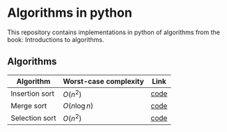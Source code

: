 # Algorithms in python
This repository contains implementations in python of algorithms from the book: Introductions to algorithms.

## Algorithms

| Algorithm      | Worst-case complexity | Link |
| -------------- | --------------------- | -----
| Insertion sort | $O(n^2)$          | [code](insertion-sort/insertion-sort.py)
| Merge sort     | $O(n \log{n})$      | [code](merge-sort/merge-sort.py)
| Selection sort | $O(n^2)$          | [code](selection-sort/selection-sort.py)
